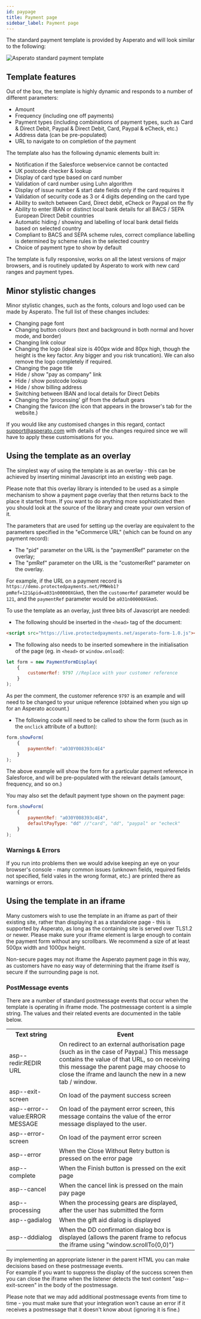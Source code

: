 ```yaml
---
id: paypage
title: Payment page
sidebar_label: Payment page
---
```


The standard payment template is provided by Asperato and will look similar to the following:

![Asperato standard payment template](/userdocs/img/asperato_template.png "Asperato standard template")

## Template features

Out of the box, the template is highly dynamic and responds to a number of different parameters:

 - Amount
 - Frequency (including one off payments)
 - Payment types (including combinations of payment types, such as Card & Direct Debit, Paypal & Direct Debit, Card, Paypal & eCheck, etc.)
 - Address data (can be pre-populated)
 - URL to navigate to on completion of the payment
 
The template also has the following dynamic elements built in:
 
  - Notification if the Salesforce webservice cannot be contacted
  - UK postcode checker & lookup
  - Display of card type based on card number
  - Validation of card number using Luhn algorithm
  - Display of issue number & start date fields only if the card requires it
  - Validation of security code as 3 or 4 digits depending on the card type
  - Ability to switch between Card, Direct debit, eCheck or Paypal on the fly
  - Ability to enter IBAN or distinct local bank details for all BACS / SEPA European Direct Debit countries
  - Automatic hiding / showing and labelling of local bank detail fields based on selected country
  - Compliant to BACS and SEPA scheme rules, correct compliance labelling is determined by scheme rules in the selected country
  - Choice of payment type to show by default
  
The template is fully responsive, works on all the latest versions of major browsers, and is routinely updated by Asperato to work with new card ranges and payment types.

## Minor stylistic changes

Minor stylistic changes, such as the fonts, colours and logo used can be made by Asperato. The full list of these changes includes:

- Changing page font
- Changing button colours (text and background in both normal and hover mode, and border)
- Changing link colour
- Changing the logo (ideal size is 400px wide and 80px high, though the height is the key factor.  Any bigger and you risk truncation). We can also remove the logo completely if required.
- Changing the page title
- Hide / show "pay as company" link
- Hide / show postcode lookup
- Hide / show billing address
- Switching between IBAN and local details for Direct Debits
- Changing the 'processing' gif from the default gears
- Changing the favicon (the icon that appears in the browser's tab for the website.)

If you would like any customised changes in this regard, contact support@asperato.com with details of the changes required since we will have to apply these customisations for you.

## Using the template as an overlay

The simplest way of using the template is as an overlay - this can be achieved by inserting minimal Javascript into an existing web page.

Please note that this overlay library is intended to be used as a simple mechanism to show a payment page overlay that then returns back to the place it started from.  If you want to do anything more sophisticated then you should look at the source of the library and create your own version of it.

The parameters that are used for setting up the overlay are equivalent to the parameters specified in the "eCommerce URL" (which can be found on any payment record):

 - The "pid" parameter on the URL is the "paymentRef" parameter on the overlay;
 - The "pmRef" parameter on the URL is the "customerRef" parameter on the overlay.

For example, if the URL on a payment record is `https://demo.protectedpayments.net/PMWeb1?pmRef=121&pid=a031n00000XGkm5`, then the `customerRef` parameter would be `121`, and the `paymentRef` parameter would be `a031n00000XGkm5`.

To use the template as an overlay, just three bits of Javascript are needed:

 - The following should be inserted in the `<head>` tag of the document:

```html
<script src="https://live.protectedpayments.net/asperato-form-1.0.js"></script>
```
    
 - The following also needs to be inserted somewhere in the initialisation of the page (eg. in `<head>` or `window.onload`):

```javascript
let form = new PaymentFormDisplay(
    {
        customerRef: 9797 //Replace with your customer reference
    }
);
```
    
As per the comment, the customer reference `9797` is an example and will need to be changed to your unique reference (obtained when you sign up for an Asperato account.)
    
 - The following code will need to be called to show the form (such as in the `onclick` attribute of a button):

```javascript
form.showForm(
    {
        paymentRef: "a030Y008393c4E4"
    }
);
```

The above example will show the form for a particular payment reference in Salesforce, and will be pre-populated with the relevant details (amount, frequency, and so on.)

You may also set the default payment type shown on the payment page:

```javascript
form.showForm(
    {
        paymentRef: "a030Y008393c4E4",
        defaultPayType: "dd" //"card", "dd", "paypal" or "echeck"
    }
);
```

### Warnings & Errors
If you run into problems then we would advise keeping an eye on your browser's console - many common issues (unknown fields, required fields not specified, field vales in the wrong format, etc.) are printed there as warnings or errors.

## Using the template in an iframe

Many customers wish to use the template in an iframe as part of their existing site, rather than displaying it as a standalone page - this is supported by Asperato, as long as the containing site is served over TLS1.2 or newer. Please make sure your iframe element is large enough to contain the payment form without any scrollbars. We recommend a size of at least 500px width and 1000px height.

Non-secure pages may not iframe the Asperato payment page in this way, as customers have no easy way of determining that the iframe itself is secure if the surrounding page is not.

### PostMessage events
There are a number of standard postmessage events that occur when the template is operating in iframe mode.  The postmessage content is a simple string.  The values and their related events are documented in the table below.

<table>
  <tr>
    <th>Text string</th>
    <th>Event</th>
  </tr>
  <tr>
    <td>asp--redir:REDIR URL</td>
    <td>On redirect to an external authorisation page (such as in the case of Paypal.) This message contains the value of that URL, so on receiving this message the parent page may choose to close the iframe and launch the new in a new tab / window.</td>
  </tr>
  <tr>
    <td>asp--exit-screen</td>
    <td>On load of the payment success screen</td>
  </tr>
  <tr>
    <td>asp--error--value:ERROR MESSAGE</td>
    <td>On load of the payment error screen, this message contains the value of the error message displayed to the user.</td>
  </tr>
  <tr>
    <td>asp--error-screen</td>
    <td>On load of the payment error screen</td>
  </tr>
  <tr>
    <td>asp--error</td>
    <td>When the Close Without Retry button is pressed on the error page</td>
  </tr>
  <tr>
    <td>asp--complete</td>
    <td>When the Finish button is pressed on the exit page</td>
  </tr>
  <tr>
    <td>asp--cancel</td>
    <td>When the cancel link is pressed on the main pay page</td>
  </tr>
  <tr>
    <td>asp--processing</td>
    <td>When the processing gears are displayed, after the user has submitted the form</td>
  </tr>
  <tr>
    <td>asp--gadialog</td>
    <td>When the gift aid dialog is displayed</td>
  </tr>
  <tr>
    <td>asp--dddialog</td>
    <td>When the DD confirmation dialog box is displayed (allows the parent frame to refocus the iframe using "window.scrollTo(0,0)")</td>
  </tr>
</table>

By implementing an appropriate listener in the parent HTML you can make decisions based on these postmessage events.<br/>
For example if you want to suppress the display of the success screen then you can close the iframe when the listener detects the text content "asp--exit-screen" in the body of the postmessage.

Please note that we may add additional postmessage events from time to time - you must make sure that your integration won't cause an error if it receives a postmessage that it doesn't know about (ignoring it is fine.)
